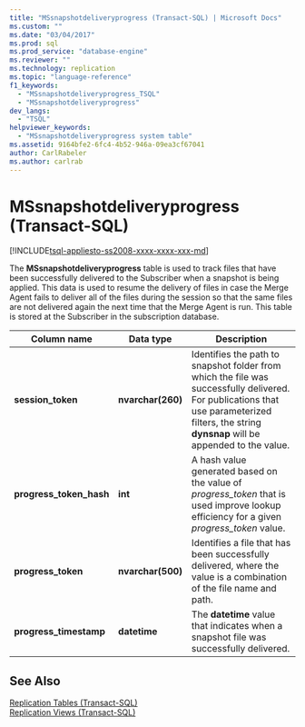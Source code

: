```yaml
---
title: "MSsnapshotdeliveryprogress (Transact-SQL) | Microsoft Docs"
ms.custom: ""
ms.date: "03/04/2017"
ms.prod: sql
ms.prod_service: "database-engine"
ms.reviewer: ""
ms.technology: replication
ms.topic: "language-reference"
f1_keywords: 
  - "MSsnapshotdeliveryprogress_TSQL"
  - "MSsnapshotdeliveryprogress"
dev_langs: 
  - "TSQL"
helpviewer_keywords: 
  - "MSsnapshotdeliveryprogress system table"
ms.assetid: 9164bfe2-6fc4-4b52-946a-09ea3cf67041
author: CarlRabeler
ms.author: carlrab
---
```

# MSsnapshotdeliveryprogress (Transact-SQL)
[!INCLUDE[tsql-appliesto-ss2008-xxxx-xxxx-xxx-md](../../includes/applies-to-version/sqlserver.md)]

  The **MSsnapshotdeliveryprogress** table is used to track files that have been successfully delivered to the Subscriber when a snapshot is being applied. This data is used to resume the delivery of files in case the Merge Agent fails to deliver all of the files during the session so that the same files are not delivered again the next time that the Merge Agent is run. This table is stored at the Subscriber in the subscription database.  
  
|Column name|Data type|Description|  
|-----------------|---------------|-----------------|  
|**session_token**|**nvarchar(260)**|Identifies the path to snapshot folder from which the file was successfully delivered. For publications that use parameterized filters, the string **dynsnap** will be appended to the value.|  
|**progress_token_hash**|**int**|A hash value generated based on the value of *progress_token* that is used improve lookup efficiency for a given *progress_token* value.|  
|**progress_token**|**nvarchar(500)**|Identifies a file that has been successfully delivered, where the value is a combination of the file name and path.|  
|**progress_timestamp**|**datetime**|The **datetime** value that indicates when a snapshot file was successfully delivered.|  
  
## See Also  
 [Replication Tables &#40;Transact-SQL&#41;](../../relational-databases/system-tables/replication-tables-transact-sql.md)   
 [Replication Views &#40;Transact-SQL&#41;](../../relational-databases/system-views/replication-views-transact-sql.md)  
  
  
